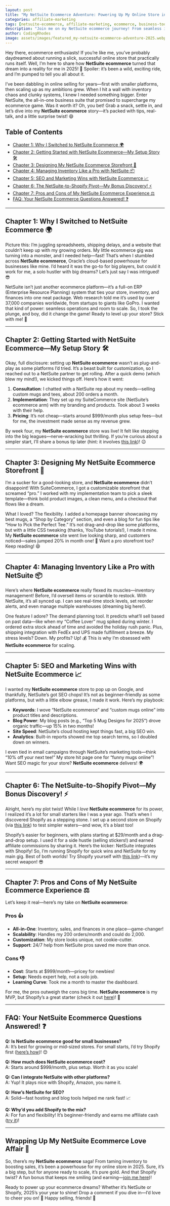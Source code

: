 ```yaml
---
layout: post
title: "My NetSuite Ecommerce Adventure: Powering Up My Online Store in 2025 🚀"
categories: affiliate-marketing
tags: [netsuite-ecommerce, affiliate-marketing, ecommerce, business-tools]
description: "Join me on my NetSuite ecommerce journey! From seamless inventory to epic scalability, here’s my fun and honest review of how NetSuite transformed my online store in 2025."
author: CodingRhodes
image: assets/images/featured_my-netsuite-ecommerce-adventure-2025.webp
---
```


Hey there, ecommerce enthusiasts! If you’re like me, you’ve probably daydreamed about running a slick, successful online store that practically runs itself. Well, I’m here to share how **NetSuite ecommerce** turned that dream into a reality for me in 2025! 🌟 Spoiler: it’s been a wild, exciting ride, and I’m pumped to tell you all about it.

I’ve been dabbling in online selling for years—first with smaller platforms, then scaling up as my ambitions grew. When I hit a wall with inventory chaos and clunky systems, I knew I needed something bigger. Enter NetSuite, the all-in-one business suite that promised to supercharge my ecommerce game. Was it worth it? Oh, you bet! Grab a snack, settle in, and let’s dive into my **NetSuite ecommerce** story—it’s packed with tips, real-talk, and a little surprise twist! 😄

<ins class="adsbygoogle"
     style="display:block"
     data-ad-client="ca-pub-2784742237479601"
     data-ad-slot="3760872290"
     data-ad-format="auto"
     data-full-width-responsive="true"></ins>
<script>
     (adsbygoogle = window.adsbygoogle || []).push({});
</script>

## Table of Contents
- [Chapter 1: Why I Switched to NetSuite Ecommerce 🌍](#chapter-1-why-i-switched-to-netsuite-ecommerce)
- [Chapter 2: Getting Started with NetSuite Ecommerce—My Setup Story 🛠️](#chapter-2-getting-started-with-netsuite-ecommercemy-setup-story)
- [Chapter 3: Designing My NetSuite Ecommerce Storefront 🎨](#chapter-3-designing-my-netsuite-ecommerce-storefront)
- [Chapter 4: Managing Inventory Like a Pro with NetSuite 📦](#chapter-4-managing-inventory-like-a-pro-with-netsuite)
- [Chapter 5: SEO and Marketing Wins with NetSuite Ecommerce 📈](#chapter-5-seo-and-marketing-wins-with-netsuite-ecommerce)
- [Chapter 6: The NetSuite-to-Shopify Pivot—My Bonus Discovery! ⚡](#chapter-6-the-netsuite-to-shopify-pivotmy-bonus-discovery)
- [Chapter 7: Pros and Cons of My NetSuite Ecommerce Experience ⚖️](#chapter-7-pros-and-cons-of-my-netsuite-ecommerce-experience)
- [FAQ: Your NetSuite Ecommerce Questions Answered! ❓](#faq-your-netsuite-ecommerce-questions-answered)

---

## Chapter 1: Why I Switched to NetSuite Ecommerce 🌍

Picture this: I’m juggling spreadsheets, shipping delays, and a website that couldn’t keep up with my growing orders. My little ecommerce gig was turning into a monster, and I needed help—fast! That’s when I stumbled across **NetSuite ecommerce**, Oracle’s cloud-based powerhouse for businesses like mine. I’d heard it was the go-to for big players, but could it work for me, a solo hustler with big dreams? Let’s just say I was intrigued! 😎

NetSuite isn’t just another ecommerce platform—it’s a full-on ERP (Enterprise Resource Planning) system that ties your store, inventory, and finances into one neat package. Web research told me it’s used by over 37,000 companies worldwide, from startups to giants like GoPro. I wanted that kind of power: seamless operations and room to scale. So, I took the plunge, and boy, did it change the game! Ready to level up your store? Stick with me! 🚀

---

## Chapter 2: Getting Started with NetSuite Ecommerce—My Setup Story 🛠️

Okay, full disclosure: setting up **NetSuite ecommerce** wasn’t as plug-and-play as some platforms I’d tried. It’s a beast built for customization, so I reached out to a NetSuite partner to get rolling. After a quick demo (which blew my mind!), we kicked things off. Here’s how it went:

1. **Consultation**: I chatted with a NetSuite rep about my needs—selling custom mugs and tees, about 200 orders a month.
2. **Implementation**: They set up my SuiteCommerce site (NetSuite’s ecommerce arm) with my branding and products. Took about 3 weeks with their help.
3. **Pricing**: It’s not cheap—starts around $999/month plus setup fees—but for me, the investment made sense as my revenue grew.

By week four, my **NetSuite ecommerce** store was live! It felt like stepping into the big leagues—nerve-wracking but thrilling. If you’re curious about a simpler start, I’ll share a bonus tip later (hint: it involves [this link](https://www.netsuite.com))! 😉

---

## Chapter 3: Designing My NetSuite Ecommerce Storefront 🎨

<ins class="adsbygoogle"
     style="display:block"
     data-ad-client="ca-pub-2784742237479601"
     data-ad-slot="3760872290"
     data-ad-format="auto"
     data-full-width-responsive="true"></ins>
<script>
     (adsbygoogle = window.adsbygoogle || []).push({});
</script>

I’m a sucker for a good-looking store, and **NetSuite ecommerce** didn’t disappoint! With SuiteCommerce, I got a customizable storefront that screamed “pro.” I worked with my implementation team to pick a sleek template—think bold product images, a clean menu, and a checkout that flows like a dream.

What I loved? The flexibility. I added a homepage banner showcasing my best mugs, a “Shop by Category” section, and even a blog for fun tips like “How to Pick the Perfect Tee.” It’s not drag-and-drop like some platforms, but with a little CSS tweaking (thanks, YouTube tutorials!), I made it mine. My **NetSuite ecommerce** site went live looking sharp, and customers noticed—sales jumped 20% in month one! 🌟 Want a pro storefront too? Keep reading! 😄

---

## Chapter 4: Managing Inventory Like a Pro with NetSuite 📦

Here’s where **NetSuite ecommerce** really flexed its muscles—inventory management! Before, I’d oversell items or scramble to restock. With NetSuite, it’s all synced up. I can see real-time stock levels, set reorder alerts, and even manage multiple warehouses (dreaming big here!).

One feature I adore? The demand planning tool. It predicts what’ll sell based on past data—like when my “Coffee Lover” mug spiked during winter. I ordered extra stock ahead of time and avoided the holiday rush panic. Plus, shipping integration with FedEx and UPS made fulfillment a breeze. My stress levels? Down. My profits? Up! 💰 This is why I’m obsessed with **NetSuite ecommerce** for scaling.

---

## Chapter 5: SEO and Marketing Wins with NetSuite Ecommerce 📈

I wanted my **NetSuite ecommerce** store to pop up on Google, and thankfully, NetSuite’s got SEO chops! It’s not as beginner-friendly as some platforms, but with a little elbow grease, I made it work. Here’s my playbook:
- **Keywords**: I wove “NetSuite ecommerce” and “custom mugs online” into product titles and descriptions.
- **Blog Power**: My blog posts (e.g., “Top 5 Mug Designs for 2025”) drove organic traffic—up 15% in two months!
- **Site Speed**: NetSuite’s cloud hosting kept things fast, a big SEO win.
- **Analytics**: Built-in reports showed me top search terms, so I doubled down on winners.

I even tied in email campaigns through NetSuite’s marketing tools—think “10% off your next tee!” My store hit page one for “funny mugs online”! Want SEO magic for your store? **NetSuite ecommerce** delivers! 🌍

---

## Chapter 6: The NetSuite-to-Shopify Pivot—My Bonus Discovery! ⚡

Alright, here’s my plot twist! While I *love* **NetSuite ecommerce** for its power, I realized it’s a lot for small starters like I was a year ago. That’s when I discovered Shopify as a stepping stone. I set up a second store on Shopify (via [this link](https://www.netsuite.com)) to test simpler waters—and wow, it’s a blast too!

Shopify’s easier for beginners, with plans starting at $29/month and a drag-and-drop setup. I used it for a side hustle (selling stickers!) and earned affiliate commissions by sharing it. Here’s the kicker: NetSuite integrates with Shopify! So, I’m running Shopify for quick wins and NetSuite for my main gig. Best of both worlds! Try Shopify yourself with [this link](https://www.netsuite.com))—it’s my secret weapon! 😎

---

## Chapter 7: Pros and Cons of My NetSuite Ecommerce Experience ⚖️

Let’s keep it real—here’s my take on **NetSuite ecommerce**:

### Pros 👍
- **All-in-One**: Inventory, sales, and finances in one place—game-changer!
- **Scalability**: Handles my 200 orders/month and could do 2,000.
- **Customization**: My store looks unique, not cookie-cutter.
- **Support**: 24/7 help from NetSuite pros saved me more than once.

### Cons 👎
- **Cost**: Starts at $999/month—pricey for newbies!
- **Setup**: Needs expert help, not a solo job.
- **Learning Curve**: Took me a month to master the dashboard.

For me, the pros outweigh the cons big time. **NetSuite ecommerce** is my MVP, but Shopify’s a great starter (check it out [here](https://www.netsuite.com))! 🌈

---

## FAQ: Your NetSuite Ecommerce Questions Answered! ❓

<ins class="adsbygoogle"
     style="display:block"
     data-ad-client="ca-pub-2784742237479601"
     data-ad-slot="3760872290"
     data-ad-format="auto"
     data-full-width-responsive="true"></ins>
<script>
     (adsbygoogle = window.adsbygoogle || []).push({});
</script>

**Q: Is NetSuite ecommerce good for small businesses?**  
A: It’s best for growing or mid-sized stores. For small starts, I’d try Shopify first ([here’s how](https://www.netsuite.com))! 😊

**Q: How much does NetSuite ecommerce cost?**  
A: Starts around $999/month, plus setup. Worth it as you scale!

**Q: Can I integrate NetSuite with other platforms?**  
A: Yup! It plays nice with Shopify, Amazon, you name it.

**Q: How’s NetSuite for SEO?**  
A: Solid—fast hosting and blog tools helped me rank fast! 📈

**Q: Why’d you add Shopify to the mix?**  
A: For fun and flexibility! It’s beginner-friendly and earns me affiliate cash ([try it](https://www.netsuite.com))!

---

## Wrapping Up My NetSuite Ecommerce Love Affair 💖

So, there’s my **NetSuite ecommerce** saga! From taming inventory to boosting sales, it’s been a powerhouse for my online store in 2025. Sure, it’s a big step, but for anyone ready to scale, it’s pure gold. And that Shopify twist? A fun bonus that keeps me smiling (and earning—[join me here](https://www.netsuite.com))!

Ready to power up your ecommerce dreams? Whether it’s NetSuite or Shopify, 2025’s your year to shine! Drop a comment if you dive in—I’d love to cheer you on! 🎉 Happy selling, friends! 🚀